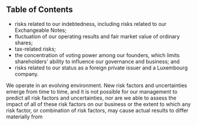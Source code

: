 ## Table of Contents

- risks related to our indebtedness, including risks related to our Exchangeable Notes;
- fluctuation of our operating results and fair market value of ordinary shares;
- tax-related risks;
- the concentration of voting power among our founders, which limits shareholders' ability to influence our governance and business; and
- risks related to our status as a foreign private issuer and a Luxembourg company.

We operate in an evolving environment. New risk factors and uncertainties emerge from time to time, and it is not possible for our management to predict all risk factors and uncertainties, nor are we able to assess the impact of all of these risk factors on our business or the extent to which any risk factor, or combination of risk factors, may cause actual results to differ materially from